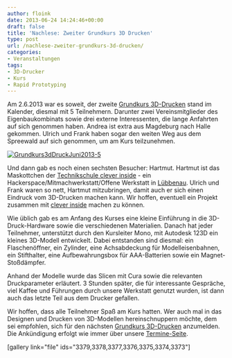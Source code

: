 ```yaml
---
author: floink
date: 2013-06-24 14:24:46+00:00
draft: false
title: 'Nachlese: Zweiter Grundkurs 3D Drucken'
type: post
url: /nachlese-zweiter-grundkurs-3d-drucken/
categories:
- Veranstaltungen
tags:
- 3D-Drucker
- Kurs
- Rapid Prototyping
---
```


Am 2.6.2013 war es soweit, der zweite [Grundkurs 3D-Drucken](/grundkurs-3d-drucken/) stand im Kalender, diesmal mit 5 Teilnehmern. Darunter zwei Vereinsmitglieder des Eigenbaukombinats sowie drei externe Interessenten, die lange Anfahrten auf sich genommen haben. Andrea ist extra aus Magdeburg nach Halle gekommen. Ulrich und Frank haben sogar den weiten Weg aus dem Spreewald auf sich genommen, um am Kurs teilzunehmen.

<!-- more -->

[![Grundkurs3dDruckJuni2013-5](/wp-content/uploads/2013/06/Grundkurs3dDruckJuni2013-5-150x150.jpg)
](/wp-content/uploads/2013/06/Grundkurs3dDruckJuni2013-5.jpg)

Und dann gab es noch einen sechsten Besucher: Hartmut. Hartmut ist das Maskottchen der [Technikschule clever inside](https://jfvnet.de/) - ein Hackerspace/Mitmachwerkstatt/Offene Werkstatt in [Lübbenau](https://maps.google.de/maps?q=L%C3%BCbbenau&um=1&ie=UTF-8&hq=&hnear=0x4708071e5a0d0121:0x42120465b5e24d0,L%C3%BCbbenau/Spreewald&gl=de&sa=X&ei=NrqrUZjXIM3HsgaVrYCwBQ&ved=0CKIBELYD). Ulrich und Frank waren so nett, Hartmut mitzubringen, damit auch er sich einen Eindruck vom 3D-Drucken machen kann. Wir hoffen, eventuell ein Projekt zusammen mit [clever inside](https://jfvnet.de/cleverinside/) machen zu können.



Wie üblich gab es am Anfang des Kurses eine kleine Einführung in die 3D-Druck-Hardware sowie die verschiedenen Materialien. Danach hat jeder Teilnehmer, unterstützt durch den Kursleiter Mono, mit Autodesk 123D ein kleines 3D-Modell entwickelt. Dabei entstanden sind diesmal: ein Flaschenöffner, ein Zylinder, eine Achsabdeckung für Modelleisenbahnen, ein Stifthalter, eine Aufbewahrungsbox für AAA-Batterien sowie ein Magnet-Stoßdämpfer.

Anhand der Modelle wurde das Slicen mit Cura sowie die relevanten Druckparameter erläutert. 3 Stunden später, die für interessante Gespräche, viel Kaffee und Führungen durch unsere Werkstatt genutzt wurden, ist dann auch das letzte Teil aus dem Drucker gefallen.

Wir hoffen, dass alle Teilnehmer Spaß am Kurs hatten. Wer auch mal in das Designen und Drucken von 3D-Modellen hereinschnuppern möchte, dem sei empfohlen, sich für den nächsten [Grundkurs 3D-Drucken](/grundkurs-3d-drucken/) anzumelden. Die Ankündigung erfolgt wie immer über unsere [Termine-Seite](/aktuelle-termine/).

[gallery link="file" ids="3379,3378,3377,3376,3375,3374,3373"]
